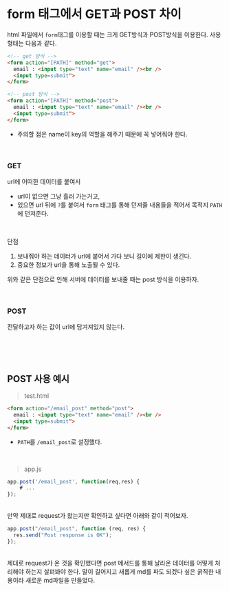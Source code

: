 # form 태그에서 GET과 POST 차이

html 파일에서 `form`태그를 이용할 때는 크게 GET방식과 POST방식을 이용한다. 사용 형태는 다음과 같다.

```html
<!-- get 방식 -->
<form action="[PATH]" method="get">
  email : <input type="text" name="email" /><br />
  <input type=submit">
</form>
```

```html
<!-- post 방식 -->
<form action="[PATH]" method="post">
  email : <input type="text" name="email" /><br />
  <input type=submit">
</form>
```

- 주의할 점은 name이 key의 역할을 해주기 때문에 꼭 넣어줘야 한다.

<br>

### GET

url에 어떠한 데이터를 붙여서

- url이 없으면 그냥 흘러 가는거고,
- 있으면 url 뒤에 `?`를 붙여서 `form` 태그를 통해 던져줄 내용들을 적어서 목적지 `PATH`에 던져준다.

<br>

단점

1. 보내줘야 하는 데이터가 url에 붙어서 가다 보니 길이에 제한이 생긴다.
2. 중요한 정보가 url을 통해 노출될 수 있다.

위와 같은 단점으로 인해 서버에 데이터를 보내줄 때는 post 방식을 이용하자.

<br>

### POST

전달하고자 하는 값이 url에 담겨져있지 않는다.

<br><br><br>

## POST 사용 예시

> test.html

```html
<form action="/email_post" method="post">
  email : <input type="text" name="email" /><br />
  <input type=submit">
</form>
```

- `PATH`를 `/email_post`로 설정했다.

<br>

> app.js

```javascript
app.post('/email_post', function(req,res) {
	# ...
});
```

<br>만약 제대로 request가 왔는지만 확인하고 싶다면 아래와 같이 적어보자.

```javascript
app.post("/email_post", function (req, res) {
  res.send("Post response is OK");
});
```
<br>
제대로 request가 온 것을 확인했다면 post 메서드를 통해 날라온 데이터를 어떻게 처리해야 하는지 살펴봐야 한다. 말이 길어지고 새롭게 md를 파도 되겠다 싶은 굵직한 내용이라 새로운 md파일을 만들었다.
